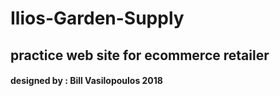 # Ilios-Garden-Supply
## practice web site for ecommerce retailer

#### designed by : Bill Vasilopoulos 2018